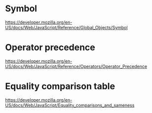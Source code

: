 # Symbol
https://developer.mozilla.org/en-US/docs/Web/JavaScript/Reference/Global_Objects/Symbol

# Operator precedence
https://developer.mozilla.org/en-US/docs/Web/JavaScript/Reference/Operators/Operator_Precedence

# Equality comparison table
https://developer.mozilla.org/en-US/docs/Web/JavaScript/Equality_comparisons_and_sameness
